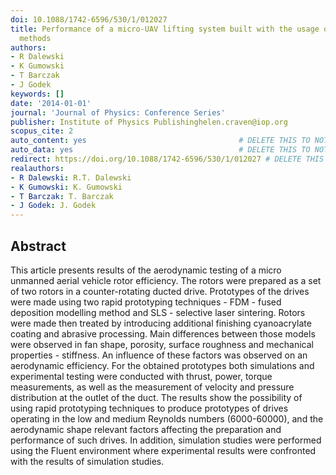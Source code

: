 ```yaml
---
doi: 10.1088/1742-6596/530/1/012027
title: Performance of a micro-UAV lifting system built with the usage of rapid prototyping
  methods
authors:
- R Dalewski
- K Gumowski
- T Barczak
- J Godek
keywords: []
date: '2014-01-01'
journal: 'Journal of Physics: Conference Series'
publisher: Institute of Physics Publishinghelen.craven@iop.org
scopus_cite: 2
auto_content: yes                                  # DELETE THIS TO NOT AUTO GENERATE CONTENT
auto_data: yes                                     # DELETE THIS TO NOT AUTO GENERATE METADATA
redirect: https://doi.org/10.1088/1742-6596/530/1/012027 # DELETE THIS TO NOT REDIRECT
realauthors:
- R Dalewski: R.T. Dalewski
- K Gumowski: K. Gumowski
- T Barczak: T. Barczak
- J Godek: J. Godek
---
```



## Abstract
This article presents results of the aerodynamic testing of a micro unmanned aerial vehicle rotor efficiency. The rotors were prepared as a set of two rotors in a counter-rotating ducted drive. Prototypes of the drives were made using two rapid prototyping techniques - FDM - fused deposition modelling method and SLS - selective laser sintering. Rotors were made then treated by introducing additional finishing cyanoacrylate coating and abrasive processing. Main differences between those models were observed in fan shape, porosity, surface roughness and mechanical properties - stiffness. An influence of these factors was observed on an aerodynamic efficiency. For the obtained prototypes both simulations and experimental testing were conducted with thrust, power, torque measurements, as well as the measurement of velocity and pressure distribution at the outlet of the duct. The results show the possibility of using rapid prototyping techniques to produce prototypes of drives operating in the low and medium Reynolds numbers (6000-60000), and the aerodynamic shape relevant factors affecting the preparation and performance of such drives. In addition, simulation studies were performed using the Fluent environment where experimental results were confronted with the results of simulation studies.
